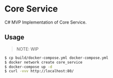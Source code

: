 # Core Service

C# MVP Implementation of Core Service.

## Usage

> NOTE: WIP

```bash
$ cp build/docker-compose.yml docker-compose.yml
$ docker network create core_service
$ docker-compose up -d
$ curl -vvv http://localhost:80/
```
